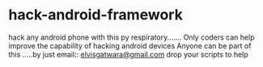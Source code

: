 # hack-android-framework
hack any android phone with this py respiratory.......
Only coders can help improve the capability of hacking android devices
Anyone can be part of this .....by just email:: elvisgatwara@gmail.com
drop your scripts to help 
